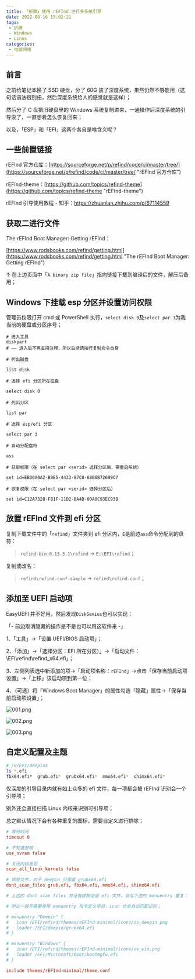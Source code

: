 ```yaml
---
title: 「折腾」使用 rEFInd 进行多系统引导
date: 2022-06-16 15:02:21
tags:
 - 折腾
 - Windows
 - Linux
categories:
 - 电脑网络
---
```


## 前言

之前给笔记本换了 SSD 硬盘，分了 60G 装了深度系统，果然仍然不够能用（这句话语法很别扭，然后深度系统给人的感觉就是这样）；

然后分了 C 盘把旧硬盘里的 Windows 系统复制进来，一通操作后深度系统的引导没了，一直想着怎么恢复回来；

以及，「ESP」和「EFI」这两个各自是啥含义呢？

<!--more-->

## 一些前置链接

rEFInd 官方仓库：[https://sourceforge.net/p/refind/code/ci/master/tree/](https://sourceforge.net/p/refind/code/ci/master/tree/ "rEFInd 官方仓库")

rEFInd-theme：[https://github.com/topics/refind-theme](https://github.com/topics/refind-theme "rEFInd-theme")

rEFInd 引导使用教程 - 知乎：https://zhuanlan.zhihu.com/p/67114559

## 获取二进行文件

The rEFInd Boot Manager: Getting rEFInd：

[https://www.rodsbooks.com/refind/getting.html](https://www.rodsbooks.com/refind/getting.html "The rEFInd Boot Manager: Getting rEFInd")

↑ 在上边页面中「`A binary zip file`」指向链接下载到编译后的文件，解压后备用；

## Windows 下挂载 esp 分区并设置访问权限

管理员权限打开 cmd 或 PowerShell 执行，`select disk 0`及`select par 3`为我当前的硬盘或分区序号；

```shell
# 进入工具
diskpart
# —— 进入后不再支持注释，所以后续请按行复制命令自身

# 列出磁盘

list disk

# 选择 efi 分区所在磁盘

select disk 0

# 列出分区

list par

# 选择 esp/efi 分区

select par 3

# 自动分配盘符

ass

# 获取权限（在 select par <serid> 选择分区后，需重启系统）

set id=EBD0A0A2-B9E5-4433-87C0-68B6B72699C7

# 恢复权限（在 select par <serid> 选择分区后）

set id=C12A7328-F81F-11D2-BA4B-00A0C93EC93B
```

## 放置 rEFInd 文件到 efi 分区

复制下载文件中的「`refind`」文件夹到 efi 分区内，`E`是前边`ass`命令分配到的盘符：

> `refind-bin-0.13.3.1\refind` → `E:\EFI\refind`；

复制或改名：

> `refind\refind.conf-sample` → `refind\refind.conf`；



## 添加至 UEFI 启动项

EasyUEFI 并不好用，然后发现`DiskGenius`也可以实现；

「- 前边取消隐藏的操作是不是也可以用这软件来 -」

1、「工具」→「设置 UEFI/BIOS 启动项」；

2、「添加」→「选择分区：EFI 所在分区）」→「启动文件：\EFI\refind\refind_x64.efi」；

3、左侧列表选中新添加的项→「启动项名称：`rEFInd`」→点击「保存当前启动项设置」→「上移」该启动项到第一位；

4、（可选）将「Windows Boot Manager」的属性勾选「隐藏」属性→「保存当前启动项设置」；

![001.png](001.png)

![002.png](002.png)

![003.png](003.png)

## 自定义配置及主题

```bash
# /e/EFI/deepin$
ls *.efi
fbx64.efi*  grub.efi*  grubx64.efi*  mmx64.efi*  shimx64.efi*
```

仅深度的引导目录内就有如上众多的 efi 文件，每一项都会被 rEFInd 识别会一个引导项；

别外还会直接扫描 Linux 内核来识别可引导项；

总之默认情况下会有各种重复的图标，需要自定义进行排除；

```conf
# 等待时间
timeout 0

# 不知道是啥
use_nvram false

# 关闭内核发现
scan_all_linux_kernels false

# 排除文件，对于 deepin 只保留 grubx64.efi
dont_scan_files grub.efi, fbx64.efi, mmx64.efi, shimx64.efi

# 上边的 dont_scan_files 并没有排除全部 efi 文件，会与下边的 menuentry 重复；

# 所以一般不需要使用 menuentry 指令定义项目，icon 也会自动匹配识别；

# menuentry "Deepin" {
# 	icon /EFI/refind/themes/rEFInd-minimal/icons/os_deepin.png
# 	loader /EFI/deepin/grubx64.efi
# }

# menuentry "Windows" {
# 	icon /EFI/refind/themes/rEFInd-minimal/icons/os_win.png
# 	loader /EFI/Microsoft/Boot/bootmgfw.efi
# }

include themes/rEFInd-minimal/theme.conf
```
